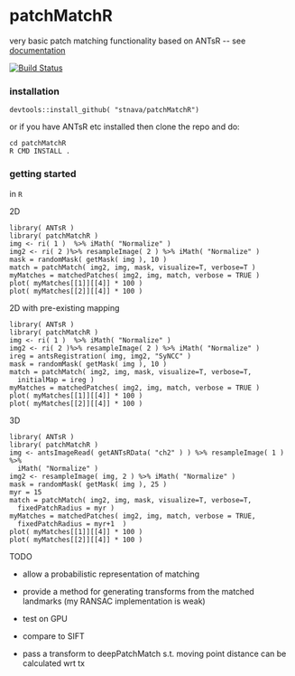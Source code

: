 # patchMatchR
very basic patch matching functionality based on ANTsR -- see [documentation](https://stnava.github.io/patchMatchR/)


[![Build Status](https://travis-ci.org/stnava/patchMatchR.png?branch=master)](https://travis-ci.org/stnava/patchMatchR)

### installation

```
devtools::install_github( "stnava/patchMatchR")
```

or if you have ANTsR etc installed then clone the repo and do:

```
cd patchMatchR
R CMD INSTALL .
```

### getting started

in `R`

2D

```
library( ANTsR )
library( patchMatchR )
img <- ri( 1 )  %>% iMath( "Normalize" )
img2 <- ri( 2 )%>% resampleImage( 2 ) %>% iMath( "Normalize" )
mask = randomMask( getMask( img ), 10 )
match = patchMatch( img2, img, mask, visualize=T, verbose=T )
myMatches = matchedPatches( img2, img, match, verbose = TRUE )
plot( myMatches[[1]][[4]] * 100 )
plot( myMatches[[2]][[4]] * 100 )
```

2D with pre-existing mapping

```
library( ANTsR )
library( patchMatchR )
img <- ri( 1 )  %>% iMath( "Normalize" )
img2 <- ri( 2 )%>% resampleImage( 2 ) %>% iMath( "Normalize" )
ireg = antsRegistration( img, img2, "SyNCC" )
mask = randomMask( getMask( img ), 10 )
match = patchMatch( img2, img, mask, visualize=T, verbose=T,
  initialMap = ireg )
myMatches = matchedPatches( img2, img, match, verbose = TRUE )
plot( myMatches[[1]][[4]] * 100 )
plot( myMatches[[2]][[4]] * 100 )
```



3D

```
library( ANTsR )
library( patchMatchR )
img <- antsImageRead( getANTsRData( "ch2" ) ) %>% resampleImage( 1 ) %>%
  iMath( "Normalize" )
img2 <- resampleImage( img, 2 ) %>% iMath( "Normalize" )
mask = randomMask( getMask( img ), 25 )
myr = 15
match = patchMatch( img2, img, mask, visualize=T, verbose=T,
  fixedPatchRadius = myr )
myMatches = matchedPatches( img2, img, match, verbose = TRUE,
  fixedPatchRadius = myr+1  )
plot( myMatches[[1]][[4]] * 100 )
plot( myMatches[[2]][[4]] * 100 )
```

TODO


- allow a probabilistic representation of matching

- provide a method for generating transforms from the matched landmarks (my RANSAC implementation is weak)

- test on GPU

- compare to SIFT

- pass a transform to deepPatchMatch s.t. moving point distance can be calculated wrt tx

